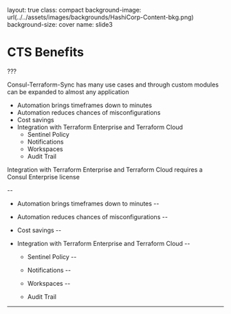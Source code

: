layout: true
class: compact
background-image: url(../../assets/images/backgrounds/HashiCorp-Content-bkg.png)
background-size: cover
name: slide3

# CTS Benefits

???

Consul-Terraform-Sync has many use cases and through custom modules can be expanded to almost any application

* Automation brings timeframes down to minutes
* Automation reduces chances of misconfigurations
* Cost savings
* Integration with Terraform Enterprise and Terraform Cloud
  * Sentinel Policy
  * Notifications
  * Workspaces
  * Audit Trail

Integration with Terraform Enterprise and Terraform Cloud requires a Consul Enterprise license

--

* Automation brings timeframes down to minutes
--

* Automation reduces chances of misconfigurations
--

* Cost savings
--

* Integration with Terraform Enterprise and Terraform Cloud
--

  * Sentinel Policy
--

  * Notifications
--

  * Workspaces
--

  * Audit Trail

---
